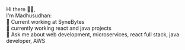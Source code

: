 Hi there 🧑‍💻,<br /> I'm Madhusudhan:<br />
🏢 Current working at SyneBytes<br />
🔭 currently working react and java projects<br />
💬 Ask me about web development, microservices, react full stack, java developer, AWS<br />



<!--
**Neo3labs/Neo3labs** is a ✨ _special_ ✨ repository because its `README.md` (this file) appears on your GitHub profile.

Here are some ideas to get you started:

- 🔭 I’m currently working on ... 
- 🌱 I’m currently learning ...
- 👯 I’m looking to collaborate on ...
- 🤔 I’m looking for help with ...
- 💬 Ask me about ...
- 📫 How to reach me: ...
- 😄 Pronouns: ...
- ⚡ Fun fact: ...
-->

